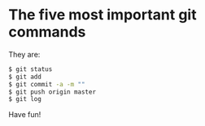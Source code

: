 # The five most important git commands

They are:

```bash
$ git status
$ git add
$ git commit -a -m ""
$ git push origin master
$ git log
```

Have fun!
